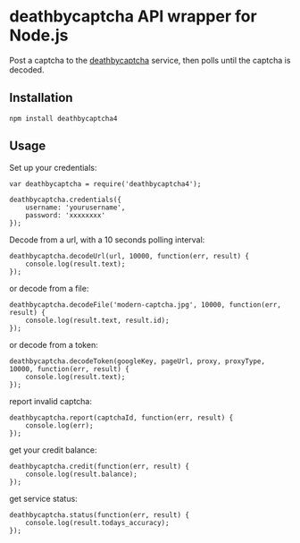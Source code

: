 # deathbycaptcha API wrapper for Node.js

Post a captcha to the [deathbycaptcha](http://www.deathbycaptcha.com/) service, then polls until the captcha is decoded.

## Installation

    npm install deathbycaptcha4


## Usage


Set up your credentials:

    var deathbycaptcha = require('deathbycaptcha4');

    deathbycaptcha.credentials({
        username: 'yourusername',
        password: 'xxxxxxxx'
    });


Decode from a url, with a 10 seconds polling interval:

    deathbycaptcha.decodeUrl(url, 10000, function(err, result) {
        console.log(result.text);
    });


or decode from a file:

    deathbycaptcha.decodeFile('modern-captcha.jpg', 10000, function(err, result) {
        console.log(result.text, result.id);
    });


or decode from a token:

    deathbycaptcha.decodeToken(googleKey, pageUrl, proxy, proxyType, 10000, function(err, result) {
        console.log(result.text);
    });


report invalid captcha:

    deathbycaptcha.report(captchaId, function(err, result) {
        console.log(err);
    });  


get your credit balance:

    deathbycaptcha.credit(function(err, result) {
        console.log(result.balance);
    });

get service status:

    deathbycaptcha.status(function(err, result) {
        console.log(result.todays_accuracy);
    });
